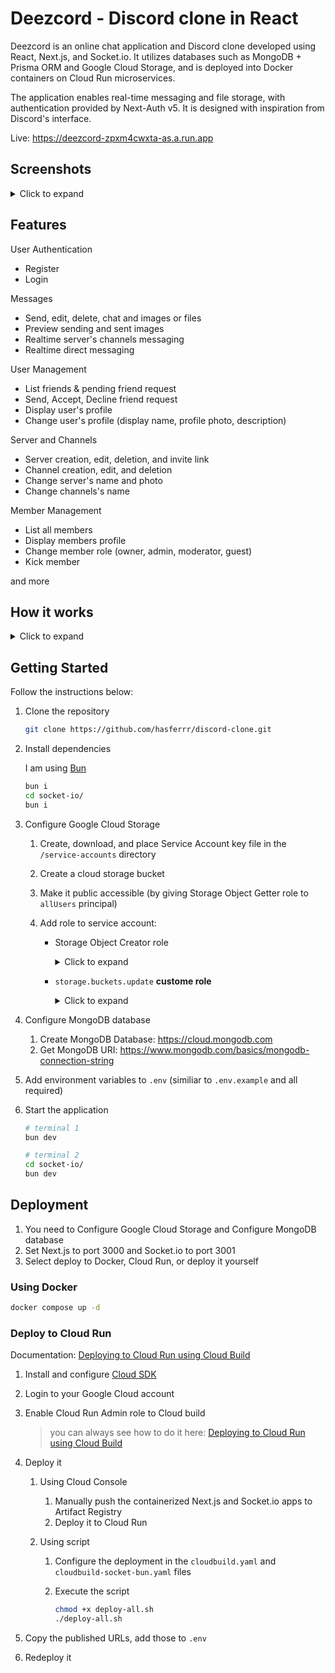 # Deezcord - Discord clone in React

Deezcord is an online chat application and Discord clone developed using React, Next.js, and Socket.io. It utilizes databases such as MongoDB + Prisma ORM and Google Cloud Storage, and is deployed into Docker containers on Cloud Run microservices.

The application enables real-time messaging and file storage, with authentication provided by Next-Auth v5. It is designed with inspiration from Discord's interface.

Live: <https://deezcord-zpxm4cwxta-as.a.run.app>

## Screenshots

<details>
    <summary> Click to expand </summary>

![ss1](../assets/images/ss1.png?raw=true)
![ss2](../assets/images/ss2.png?raw=true)
![ss3](../assets/images/ss3.png?raw=true)
![ss4](../assets/images/ss4.png?raw=true)

</details>

## Features

User Authentication

* Register
* Login

Messages

* Send, edit, delete, chat and images or files
* Preview sending and sent images
* Realtime server's channels messaging
* Realtime direct messaging

User Management

* List friends & pending friend request
* Send, Accept, Decline friend request
* Display user's profile
* Change user's profile (display name, profile photo, description)

Server and Channels

* Server creation, edit, deletion, and invite link
* Channel creation, edit, and deletion
* Change server's name and photo
* Change channels's name

Member Management

* List all members
* Display members profile
* Change member role (owner, admin, moderator, guest)
* Kick member

and more

## How it works

<details>
    <summary> Click to expand </summary>

![diagrams](../assets/images/diagrams.png?raw=true)

</details>

## Getting Started

Follow the instructions below:

1. Clone the repository

   ```bash
   git clone https://github.com/hasferrr/discord-clone.git
   ```

1. Install dependencies

   I am using [Bun](https://bun.sh/)

   ```bash
   bun i
   cd socket-io/
   bun i
   ```

1. Configure Google Cloud Storage

   1. Create, download, and place Service Account key file in the `/service-accounts` directory

   2. Create a cloud storage bucket

   3. Make it public accessible (by giving Storage Object Getter role to `allUsers` principal)

   4. Add role to service account:

      * Storage Object Creator role

         <details>
            <summary> Click to expand </summary>

        ![sa](../assets/images/sa.png?raw=true)

         </details>

      * `storage.buckets.update` **custome role**

         <details>
            <summary> Click to expand </summary>

        ![sa2](../assets/images/sa2.png?raw=true)

         </details>

1. Configure MongoDB database

    1. Create MongoDB Database: <https://cloud.mongodb.com>
    1. Get MongoDB URI: <https://www.mongodb.com/basics/mongodb-connection-string>

1. Add environment variables to `.env` (similiar to `.env.example` and all required)

1. Start the application

   ```bash
   # terminal 1
   bun dev

   # terminal 2
   cd socket-io/
   bun dev
   ```

## Deployment

1. You need to Configure Google Cloud Storage and Configure MongoDB database
1. Set Next.js to port 3000 and Socket.io to port 3001
1. Select deploy to Docker, Cloud Run, or deploy it yourself

### Using Docker

```bash
docker compose up -d
```

### Deploy to Cloud Run

Documentation: [Deploying to Cloud Run using Cloud Build](https://cloud.google.com/build/docs/deploying-builds/deploy-cloud-run)

1. Install and configure [Cloud SDK](https://cloud.google.com/sdk/docs/install-sdk)
1. Login to your Google Cloud account
1. Enable Cloud Run Admin role to Cloud build

   > you can always see how to do it here: [Deploying to Cloud Run using Cloud Build](https://cloud.google.com/build/docs/deploying-builds/deploy-cloud-run#required_iam_permissions)

1. Deploy it

   1. Using Cloud Console
      1. Manually push the containerized Next.js and Socket.io apps to Artifact Registry
      1. Deploy it to Cloud Run

   1. Using script

      1. Configure the deployment in the `cloudbuild.yaml` and `cloudbuild-socket-bun.yaml` files
      1. Execute the script

         ```bash
         chmod +x deploy-all.sh
         ./deploy-all.sh
         ```

1. Copy the published URLs, add those to `.env`
1. Redeploy it
